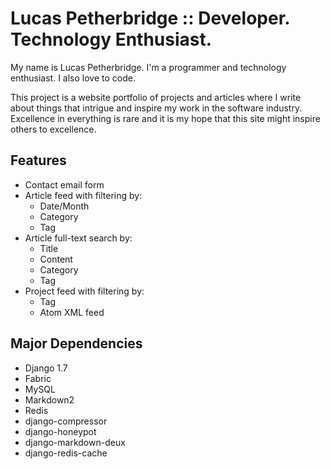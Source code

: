 # Lucas Petherbridge :: Developer. Technology Enthusiast.

My name is Lucas Petherbridge. I'm a programmer and technology enthusiast. I also love to code.

This project is a website portfolio of projects and articles where I write about things that intrigue and inspire my work in the software industry. Excellence in everything is rare and it is my hope that this site might inspire others to excellence.

## Features

- Contact email form
- Article feed with filtering by:
    - Date/Month
    - Category
    - Tag
- Article full-text search by:
    - Title
    - Content
    - Category
    - Tag
- Project feed with filtering by:
    - Tag
    - Atom XML feed

## Major Dependencies

- Django 1.7
- Fabric
- MySQL
- Markdown2
- Redis
- django-compressor
- django-honeypot
- django-markdown-deux
- django-redis-cache

